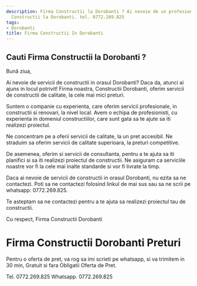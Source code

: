 ```yaml
---
description: Firma Constructii la Dorobanti ? Ai nevoie de un profesionist in Firma
  Constructii la Dorobanti. tel. 0772.269.825
tags:
- Dorobanti
title: Firma Constructii In Dorobanti
---
```



## Cauti Firma Constructii la Dorobanti ?

Bună ziua,

Ai nevoie de servicii de constructii in orasul Dorobanti? Daca da, atunci ai ajuns in locul potrivit! 
Firma noastra, Constructii Dorobanti, oferim servicii de constructii de calitate, la cele mai mici preturi. 

Suntem o companie cu experienta, care oferim servicii profesionale, in constructii si renovari, la nivel local. 
Avem o echipa de profesionisti, cu experienta in domeniul constructiilor, care sunt gata sa te ajute sa iti realizezi proiectul. 

Ne concentram pe a oferii servicii de calitate, la un pret accesibil. 
Ne straduim sa oferim servicii de calitate superioara, la preturi competitive. 

De asemenea, oferim si servicii de consultanta, pentru a te ajuta sa iti planifici si sa iti realizezi proiectul de constructii. 
Ne asiguram ca serviciile noastre vor fi la cele mai inalte standarde si vor fi livrate la timp. 

Daca ai nevoie de servicii de constructii in orasul Dorobanti, nu ezita sa ne contactezi. 
Poti sa ne contactezi folosind linkul de mai sus sau sa ne scrii pe whatsapp: 0772.269.825. 

Te asteptam sa ne contactezi pentru a te ajuta sa realizezi proiectul tau de constructii. 

Cu respect,
Firma Constructii Dorobanti

# Firma Constructii Dorobanti Preturi
Pentru o oferta de pret, va rog sa imi scrieti pe whatsapp, si va trimitem in 30 min, Gratuit si fara Obligatii Oferta de Pret.

Tel. 0772.269.825
Whatsapp. 0772.269.825